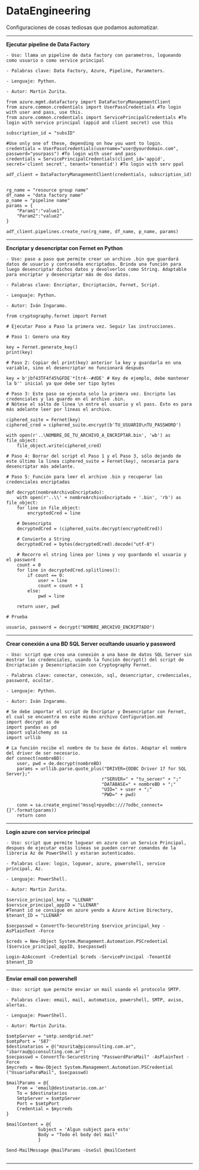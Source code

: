 
# DataEngineering

Configuraciones de cosas tediosas que podamos automatizar.


-----------------
**Ejecutar pipeline de Data Factory**

	- Uso: llama un pipeline de data factory con parametros, logueando como usuario o como service principal

	- Palabras clave: Data Factory, Azure, Pipeline, Parameters.

	- Lenguaje: Python.
	
	- Autor: Martin Zurita.
	
<pre><code>from azure.mgmt.datafactory import DataFactoryManagementClient
from azure.common.credentials import UserPassCredentials #To login with user and pass, use this.
from azure.common.credentials import ServicePrincipalCredentials #To login with service principal (appid and client secret) use this

subscription_id = "subsID"

#Use only one of these, depending on how you want to login.
credentials = UserPassCredentials(username="user@yourdomain.com", password="yourpass") #To login with user and pass
credentials = ServicePrincipalCredentials(client_id='appid', secret='client secret', tenant='tenantid') #To login with serv ppal

adf_client = DataFactoryManagementClient(credentials, subscription_id)


rg_name = "resource group name"
df_name = "data factory name"
p_name = "pipeline name"
params = {
    "Param1":"value1",
    "Param2":"value2"
}

adf_client.pipelines.create_run(rg_name, df_name, p_name, params)
</code></pre>

---------------------

**Encriptar y desencriptar con Fernet en Python**

	- Uso: paso a paso que permite crear un archivo .bin que guardará datos de usuario y contraseña encriptados. Brinda una función para luego desencriptar dichos datos y devolverlos como String. Adaptable para encriptar y desencriptar más de dos datos.

	- Palabras clave: Encriptar, Encriptación, Fernet, Script.

	- Lenguaje: Python.

	- Autor: Iván Ingaramo.


<pre><code>from cryptography.fernet import Fernet

# Ejecutar Paso a Paso la primera vez. Seguir las instrucciones.

# Paso 1: Genero una Key

key = Fernet.generate_key()
print(key)

# Paso 2: Copiar del print(key) anterior la key y guardarla en una variable, sino el desencriptar no funcionará después

key = b'jbf43TF4f45%GFDE¨*[tr4--#dDE' # Key de ejemplo, debe mantener la b'' inicial ya que debe ser tipo bytes

# Paso 3: Este paso se ejecuta solo la primera vez. Encripto las credenciales y las guardo en el archivo .bin.
# Nótese el salto de linea \n entre el usuario y el pass. Esto es para más adelante leer por lineas el archivo.

ciphered_suite = Fernet(key)
ciphered_cred = ciphered_suite.encrypt(b'TU_USUARIO\nTU_PASSWORD')

with open(r'..\NOMBRE_DE_TU_ARCHIVO_A_ENCRIPTAR.bin', 'wb') as file_object:
    file_object.write(ciphered_cred)

# Paso 4: Borrar del script el Paso 1 y el Paso 3, sólo dejando de este último la linea ciphered_suite = Fernet(key), necesaria para desencriptar más adelante.

# Paso 5: Función para leer el archivo .bin y recuperar las credenciales encriptadas

def decrypt(nombreArchivoEncriptado):
    with open(r'..\\' + nombreArchivoEncriptado + '.bin', 'rb') as file_object:
	for line in file_object:
	    encryptedCred = line
	
	# Desencripto
	decryptedCred = (ciphered_suite.decrypt(encryptedCred))
	
	# Convierto a String
	decryptedCred = bytes(decryptedCred).decode("utf-8")
	
	# Recorro el string linea por linea y voy guardando el usuario y el password
	count = 0
	for line in decryptedCred.splitlines():
	    if count == 0:
	        user = line
	        count = count + 1
	    else:
	        pwd = line
	        
    return user, pwd

# Prueba

usuario, password = decrypt("NOMBRE_ARCHIVO_ENCRIPTADO")
</code></pre>
---------------------

**Crear conexión a una BD SQL Server ocultando usuario y password**

```
- Uso: script que crea una conexión a una base de datos SQL Server sin mostrar las credenciales, usando la función decrypt() del script de Encriptación y Desencriptación con Cryptography Fernet.

- Palabras clave: conectar, conexión, sql, desencriptar, credenciales, password, ocultar.

- Lenguaje: Python.

- Autor: Iván Ingaramo.

```

```
# Se debe importar el script de Encriptar y Desencriptar con Fernet, el cual se encuentra en este mismo archivo Configuration.md
import decrypt as de
import pandas as pd
import sqlalchemy as sa
import urllib

# La función recibe el nombre de tu base de datos. Adaptar el nombre del driver de ser necesario.
def connect(nombreBD):
    user, pwd = de.decrypt(nombreBD)
    params = urllib.parse.quote_plus("DRIVER={ODBC Driver 17 for SQL Server};"
                                    r"SERVER=" + "tu_server" + ";"
                                    "DATABASE=" + nombreBD + ";"
                                    "UID=" + user + ";"
                                    "PWD=" + pwd)
    
    conn = sa.create_engine("mssql+pyodbc:///?odbc_connect={}".format(params))
    return conn

```

---

**Login azure con service principal**

```
- Uso: script que permite loguear en azure con un Service Principal, despues de ejecutar estas lineas se pueden correr comandos de la libreria Az de PowerShell y estaran autenticados.

- Palabras clave: login, loguear, azure, powershell, service principal, Az.

- Lenguaje: PowerShell.

- Autor: Martin Zurita.

```

```
$service_principal_key = "LLENAR"
$service_principal_appID = "LLENAR"
#Tenant id se consigue en azure yendo a Azure Active Directory, 
$tenant_ID = "LLENAR"

$secpasswd = ConvertTo-SecureString $service_principal_key -AsPlainText -Force

$creds = New-Object System.Management.Automation.PSCredential ($service_principal_appID, $secpasswd)

Login-AzAccount -Credential $creds -ServicePrincipal -TenantId $tenant_ID
```


---


**Enviar email con powershell**

```
- Uso: script que permite enviar un mail usando el protocolo SMTP.

- Palabras clave: email, mail, automatico, powershell, SMTP, aviso, alertas.

- Lenguaje: PowerShell.

- Autor: Martin Zurita.

```

```
$smtpServer = "smtp.sendgrid.net"
$smtpPort = '587'
$destinatarios = @("mzurita@piconsulting.com.ar", "ibarrau@piconsulting.com.ar")
$secpasswd = ConvertTo-SecureString "PasswordParaMail" -AsPlainText -Force
$mycreds = New-Object System.Management.Automation.PSCredential ("UsuarioParaMail", $secpasswd)

$mailParams = @{
    From = 'email@destinatario.com.ar'
    To = $destinatarios
    SmtpServer = $smtpServer
    Port = $smtpPort
    Credential = $mycreds
}

$mailContent = @{
            Subject = 'Algun subject para esto'
            Body = "Todo el body del mail" 
            }
			
Send-MailMessage @mailParams -UseSsl @mailContent


```

---

